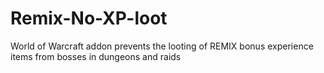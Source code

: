 # Remix-No-XP-loot
World of Warcraft addon prevents the looting of REMIX bonus experience items from bosses in dungeons and raids
